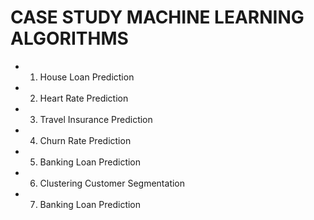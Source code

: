 # CASE STUDY MACHINE LEARNING ALGORITHMS
* 1. House Loan Prediction
* 2. Heart Rate Prediction
* 3. Travel Insurance Prediction
* 4. Churn Rate Prediction
* 5. Banking Loan Prediction
* 6. Clustering Customer Segmentation
* 7. Banking Loan Prediction